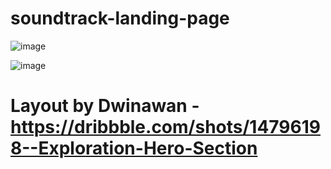 # soundtrack-landing-page

![image](https://user-images.githubusercontent.com/60933048/219152508-13b91c25-5333-4946-8ce5-0efea1c9e483.png)

![image](https://user-images.githubusercontent.com/60933048/219152791-1b985b2c-514d-412f-92b0-b291770c7a1c.png)


# Layout by Dwinawan - https://dribbble.com/shots/14796198--Exploration-Hero-Section
